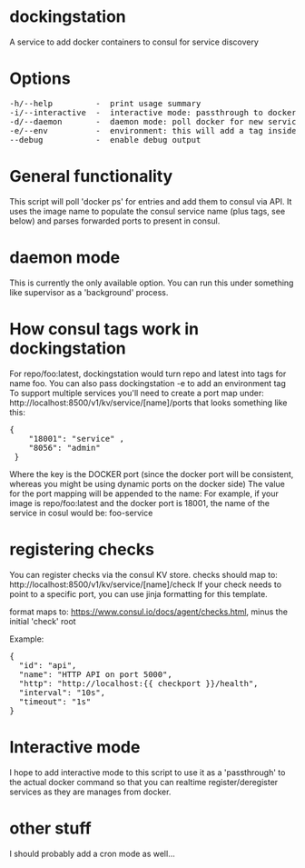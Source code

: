 # dockingstation
A service to add  docker containers to consul for service discovery

# Options
<pre>
-h/--help         -  print usage summary
-i/--interactive  -  interactive mode: passthrough to docker CLI (not implemented yet)
-d/--daemon       -  daemon mode: poll docker for new services and register them
-e/--env          -  environment: this will add a tag inside consul for your environment
--debug           -  enable debug output
</pre>

# General functionality
This script will poll 'docker ps' for entries and add them to consul via API. It uses the image name to populate the consul service name (plus tags, see below) and parses forwarded ports to present in consul.

# daemon mode
This is currently the only available option. You can run this under something like supervisor as a 'background' process.

# How consul tags work in dockingstation
For repo/foo:latest, dockingstation would turn repo and latest into tags for name foo. You can also pass dockingstation -e to add an environment tag
To support multiple services you'll need to create a port map under: http://localhost:8500/v1/kv/service/[name]/ports that looks something like this:
<pre>
{
    "18001": "service" ,
    "8056": "admin"
 }
</pre>
Where the key is the DOCKER port (since the docker port will be consistent, whereas you might be using dynamic ports on the docker side)
The value for the port mapping will be appended to the name: 
For example, if your image is repo/foo:latest and the docker port is 18001, the name of the service in cosul would be: 
foo-service

# registering checks
You can register checks via the consul KV store.
checks should map to: http://localhost:8500/v1/kv/service/[name]/check
If your check needs to point to a specific port, you can use jinja formatting for this template.

format maps to: https://www.consul.io/docs/agent/checks.html, minus the initial 'check' root

Example:
<pre>
{
  "id": "api",
  "name": "HTTP API on port 5000",
  "http": "http://localhost:{{ checkport }}/health",
  "interval": "10s",
  "timeout": "1s"
}
</pre>

# Interactive mode
I hope to add interactive mode to this script to use it as a 'passthrough' to the actual docker command so that you can realtime register/deregister services as they are manages from docker.

# other stuff
I should probably add a cron mode as well...

